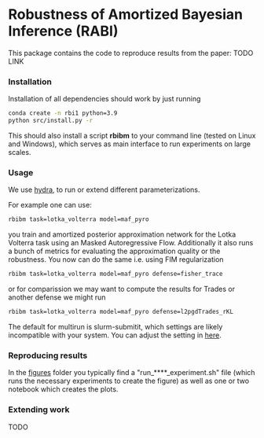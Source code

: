 # **R**obustness of **A**mortized **B**ayesian **I**nference (RABI)

This package contains the code to reproduce results from the paper: TODO LINK

### Installation

Installation of all dependencies should work by just running
```bash
conda create -n rbi1 python=3.9
python src/install.py -r
```

This should also install a script  **rbibm** to your command line (tested on Linux and Windows), which serves as main interface to run experiments on large scales.

### Usage

We use [hydra](https://hydra.cc/docs/intro/), to run or extend different parameterizations.

For example one can use:
```bash
rbibm task=lotka_volterra model=maf_pyro
```
you train and amortized posterior approximation network for the Lotka Volterra task using an Masked Autoregressive Flow. Additionally it also runs a bunch of metrics for evaluating the approximation quality or the robustness. You now can do the same i.e. using FIM regularization
```bash
rbibm task=lotka_volterra model=maf_pyro defense=fisher_trace
```
or for comparission we may want to compute the results for Trades or another defense we might run
```bash
rbibm task=lotka_volterra model=maf_pyro defense=l2pgdTrades_rKL
```

The default for multirun is slurm-submitit, which settings are likely incompatible with your system. You can adjust the setting in [here](https://github.com/mackelab/robustness_ai/tree/main/src/rbibm/config). 

### Reproducing results

In the [figures](https://github.com/mackelab/robustness_ai/tree/main/figures) folder you typically find a "run_****_experiment.sh" file (which runs the necessary experiments to create the figure) as well as one or two notebook which creates the plots. 

### Extending work

TODO
